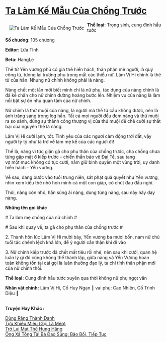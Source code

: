 <a href="https://utruyen.com/truyen/ta-lam-ke-mau-cua-chong-truoc/19112/" title="Ta Làm Kế Mẫu Của Chồng Trước"><h1>Ta Làm Kế Mẫu Của Chồng Trước</h1></a><div style="display:table"><img align="right" style="float: left; padding: 10px;" src="https://utruyen.com/images/story/200x260/ta-lam-ke-mau-cua-chong-truoc.jpg" alt="Ta Làm Kế Mẫu Của Chồng Trước"><b>Thể loại:</b> Trọng sinh, cung đình hầu tước<p></p><b>Số chương</b>: 105 chương<p></p><b>Editor: </b>Lừa Tình<p></p><b>Beta:</b> HangLe<p></p>Thế tử Yến vương phủ có gia thế hiển hách, thân phận mê người, là quý công tử, tương lai trượng phu trong mắt các thiếu nữ. Lâm Vị Hi chính là thê tử của hắn. Nhưng nữ chính không phải là nàng.<p></p>Nàng chết một lần mới biết mình chỉ là nữ phụ, tác dụng của nàng chính là đá kê chân cho nữ chính đường hoàng bước lên. Nhiệm vụ của nàng là làm nổi bật sự ôn nhu quan tâm của nữ chính.<p></p>Nữ chính là thứ muội của nàng, là người mà thế tử cầu không được, nên là ánh trăng sáng trong lòg hắn. Tất cả mọi người đều đem nàng và thứ muội ra so sánh, dùng sự thành công thượng vị của thứ muội để chê cười sự thất bại của nguyên thê là nàng.<p></p>Lâm Vị Hi cười lạnh, tốt. Tình yêu của các ngươi cảm động trời đất, vậy người tỷ tỷ như ta trở về làm mẹ kế của các ngươi đi!<p></p>Thế là, nàng vì tức giận gả cho phụ thân của chồng trước, cha chồng chưa từng gặp mặt ở kiếp trước - chiến thần bảo vệ Đại Tề, sau tang vợ một mực không có tục cưới, nắm giữ binh quyền một vùng trời, uy danh hiển hách - Yến vương.<p></p>Về sau, đang bước vào tuổi trung niên, sát phạt quả quyết như Yến vương, nhìn xem kiều thê nhỏ hơn mình cả một con giáp, có chút đau đầu nghĩ.<p></p>Thôi, nàng còn nhỏ, hắn sủng ái nàng, dung túng nàng, sau này hãy dạy nàng.<p></p><b>Những tên gọi khác</b><p></p># Ta làm mẹ chồng của nữ chính #<p></p># Sau khi quay về, ta gả cho phụ thân của chồng trước #<p></p>2. Thành hôn lúc Lâm Vị Hi mười bảy, Yến vương ba mươi bốn, nam nữ chủ tuổi tác chênh lệch khá lớn, để ý người cẩn thận khi đi vào<p></p>3. Nữ chính kiếp trước đã chết mất tiêu rồi nhé, nên sau khi cưới, quan hệ luân lý gì đó cũng không thể thành lập, giữa nàng và Yến Vương hoàn toàn không tồn tại cái gọi là luân thường đạo lý, ta chỉ tính thân phận mới của nữ chính thôi.<p></p><b>Thể loại:</b> Cung đình hầu tước xuyên qua thời không nữ phụ ngọt văn<p></p><b>Nhân vật chính:</b> Lâm Vị Hi, Cố Huy Ngạn ┃ vai phụ: Cao Nhiên, Cố Trình Diệu ┃ </div><p><br><b>Truyện Hay Khác :</b></p><a href="https://utruyen.com/truyen/dung-rang-thanh-danh/19477/" alt="Dùng Răng Thành Danh">Dùng Răng Thành Danh</a><br/><a href="https://github.com/quanluxury/ngontinhhot/tree/master/truyenhay/19523/" alt="Tựu Khiếu Miêu (Gọi Là Mèo)">Tựu Khiếu Miêu (Gọi Là Mèo)</a><br/><a href="https://github.com/quanluxury/ngontinhhot/tree/master/truyenhay/18793/" alt="Trở Lại Mạt Thế Hung Hăng">Trở Lại Mạt Thế Hung Hăng</a><br/><a href="https://github.com/quanluxury/ngontinhhot/tree/master/truyenhay/17402/" alt="Ông Xã Tổng Tài Bá Đạo Sủng: Bảo Bối, Tiếp Tục">Ông Xã Tổng Tài Bá Đạo Sủng: Bảo Bối, Tiếp Tục</a><br/>